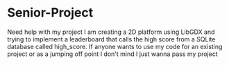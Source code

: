# Senior-Project
Need help with my project
I am creating a 2D platform using LibGDX and trying to implement a leaderboard that calls the high score from a SQLite database called high_score. 
If anyone wants to use my code for an existing project or as a jumping off point I don't mind
I just wanna pass my project
